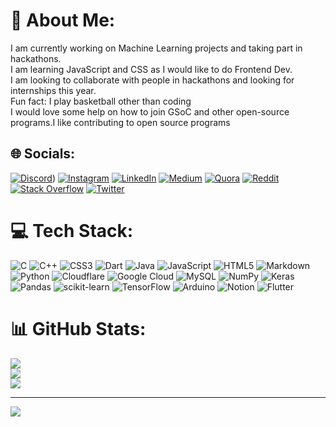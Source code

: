 # 💫 About Me:
I am currently working on Machine Learning projects and taking part in hackathons.<br>I am learning JavaScript and CSS as I would like to do Frontend Dev.<br>I am looking to collaborate with people in hackathons and looking for internships this year.<br>Fun fact: I play basketball other than coding<br>I would love some help on how to join GSoC and other open-source programs.I like contributing to open source programs


## 🌐 Socials:
[![Discord](https://img.shields.io/badge/Discord-%237289DA.svg?logo=discord&logoColor=white)](https://discordapp.com/users/483202967655415819)) [![Instagram](https://img.shields.io/badge/Instagram-%23E4405F.svg?logo=Instagram&logoColor=white)](https://instagram.com/shreyansh_khaitan14) [![LinkedIn](https://img.shields.io/badge/LinkedIn-%230077B5.svg?logo=linkedin&logoColor=white)](https://linkedin.com/in/shreyansh-khaitan) [![Medium](https://img.shields.io/badge/Medium-12100E?logo=medium&logoColor=white)](https://medium.com/@shrey1411) [![Quora](https://img.shields.io/badge/Quora-%23B92B27.svg?logo=Quora&logoColor=white)](https://quora.com/profile/Shreyansh-Khaitan-1) [![Reddit](https://img.shields.io/badge/Reddit-%23FF4500.svg?logo=Reddit&logoColor=white)](https://reddit.com/user/shrey_14) [![Stack Overflow](https://img.shields.io/badge/-Stackoverflow-FE7A16?logo=stack-overflow&logoColor=white)](https://stackoverflow.com/users/shreyansh-khaitan) [![Twitter](https://img.shields.io/badge/Twitter-%231DA1F2.svg?logo=Twitter&logoColor=white)](https://twitter.com/shrey148) 

# 💻 Tech Stack:
![C](https://img.shields.io/badge/c-%2300599C.svg?style=for-the-badge&logo=c&logoColor=white) ![C++](https://img.shields.io/badge/c++-%2300599C.svg?style=for-the-badge&logo=c%2B%2B&logoColor=white) ![CSS3](https://img.shields.io/badge/css3-%231572B6.svg?style=for-the-badge&logo=css3&logoColor=white) ![Dart](https://img.shields.io/badge/dart-%230175C2.svg?style=for-the-badge&logo=dart&logoColor=white) ![Java](https://img.shields.io/badge/java-%23ED8B00.svg?style=for-the-badge&logo=java&logoColor=white) ![JavaScript](https://img.shields.io/badge/javascript-%23323330.svg?style=for-the-badge&logo=javascript&logoColor=%23F7DF1E) ![HTML5](https://img.shields.io/badge/html5-%23E34F26.svg?style=for-the-badge&logo=html5&logoColor=white) ![Markdown](https://img.shields.io/badge/markdown-%23000000.svg?style=for-the-badge&logo=markdown&logoColor=white) ![Python](https://img.shields.io/badge/python-3670A0?style=for-the-badge&logo=python&logoColor=ffdd54) ![Cloudflare](https://img.shields.io/badge/Cloudflare-F38020?style=for-the-badge&logo=Cloudflare&logoColor=white) ![Google Cloud](https://img.shields.io/badge/Google%20Cloud-%234285F4.svg?style=for-the-badge&logo=google-cloud&logoColor=white) ![MySQL](https://img.shields.io/badge/mysql-%2300f.svg?style=for-the-badge&logo=mysql&logoColor=white) ![NumPy](https://img.shields.io/badge/numpy-%23013243.svg?style=for-the-badge&logo=numpy&logoColor=white) ![Keras](https://img.shields.io/badge/Keras-%23D00000.svg?style=for-the-badge&logo=Keras&logoColor=white) ![Pandas](https://img.shields.io/badge/pandas-%23150458.svg?style=for-the-badge&logo=pandas&logoColor=white) ![scikit-learn](https://img.shields.io/badge/scikit--learn-%23F7931E.svg?style=for-the-badge&logo=scikit-learn&logoColor=white) ![TensorFlow](https://img.shields.io/badge/TensorFlow-%23FF6F00.svg?style=for-the-badge&logo=TensorFlow&logoColor=white) ![Arduino](https://img.shields.io/badge/-Arduino-00979D?style=for-the-badge&logo=Arduino&logoColor=white) ![Notion](https://img.shields.io/badge/Notion-%23000000.svg?style=for-the-badge&logo=notion&logoColor=white) ![Flutter](https://img.shields.io/badge/Flutter-%2302569B.svg?style=for-the-badge&logo=Flutter&logoColor=white)
# 📊 GitHub Stats:
![](https://github-readme-stats.vercel.app/api?username=shrey141102&theme=dark&hide_border=false&include_all_commits=false&count_private=false)<br/>
![](https://github-readme-streak-stats.herokuapp.com/?user=shrey141102&theme=dark&hide_border=false)<br/>
![](https://github-readme-stats.vercel.app/api/top-langs/?username=shrey141102&theme=dark&hide_border=false&include_all_commits=false&count_private=false&layout=compact)

---
[![](https://visitcount.itsvg.in/api?id=shrey141102&icon=5&color=6)](https://visitcount.itsvg.in)

<!-- Proudly created with GPRM ( https://gprm.itsvg.in ) -->
